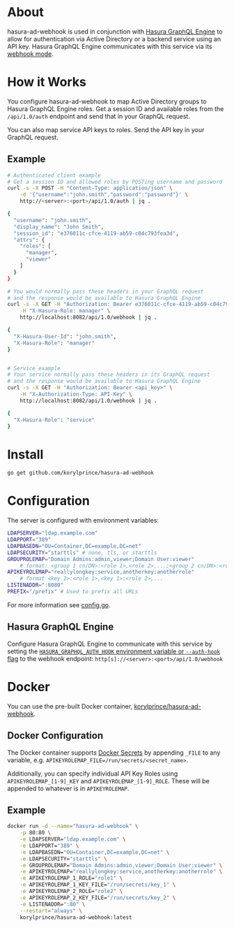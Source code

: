 # About

hasura-ad-webhook is used in conjunction with [Hasura GraphQL Engine](https://github.com/hasura/graphql-engine) to allow for authentication via Active Directory or a backend service using an API key. Hasura GraphQL Engine communicates with this service via its [webhook mode](https://hasura.io/docs/1.0/graphql/manual/auth/authentication/webhook.html).

# How it Works

You configure hasura-ad-webhook to map Active Directory groups to Hasura GraphQL Engine roles. Get a session ID and available roles from the `/api/1.0/auth` endpoint and send that in your GraphQL request. 

You can also map service API keys to roles. Send the API key in your GraphQL request.

## Example

```bash
# Authenticated client example
# Get a session ID and allowed roles by POSTing username and password
curl -s -X POST -H "Content-Type: application/json" \
    -d '{"username":"john.smith","password":"password"}' \
    http://<server>:<port>/api/1.0/auth | jq .

{
  "username": "john.smith",
  "display_name": "John Smith",
  "session_id": "e376011c-cfce-4119-ab59-c04c793fea3d",
  "attrs": {
    "roles": [
      "manager",
      "viewer"
    ]
  }
}

# You would normally pass these headers in your GraphQL request
# and the response would be available to Hasura GraphQL Engine
curl -s -X GET -H "Authorization: Bearer e376011c-cfce-4119-ab59-c04c793fea3d" \
    -H "X-Hasura-Role: manager" \
    http://localhost:8082/api/1.0/webhook | jq .

{
  "X-Hasura-User-Id": "john.smith",
  "X-Hasura-Role": "manager"
}


# Service example
# Your service normally pass these headers in its GraphQL request
# and the response would be available to Hasura GraphQL Engine
curl -s -X GET -H "Authorization: Bearer <api_key>" \
    -H "X-Authorization-Type: API-Key" \
    http://localhost:8082/api/1.0/webhook | jq .

{
  "X-Hasura-Role": "service"
}

```


# Install

```bash
go get github.com/korylprince/hasura-ad-webhook
```

# Configuration

The server is configured with environment variables:

```bash
LDAPSERVER="ldap.example.com"
LDAPPORT="389"
LDAPBASEDN="OU=Container,DC=example,DC=net"
LDAPSECURITY="starttls" # none, tls, or starttls
GROUPROLEMAP="Domain Admins:admin,viewer;Domain User:viewer"
    # format: <group 1 cn/DN>:<role 1>,<role 2>,...;<group 2 cn/DN>:<role 3>,<role 4>,...;...
APIKEYROLEMAP="reallylongkey:service,anotherkey:anotherrole"
    # format <key 1>:<role 1>,<key 1>:<role 2>,...
LISTENADDR=":8080"
PREFIX="/prefix" # Used to prefix all URLs
```

For more information see [config.go](https://github.com/korylprince/hasura-ad-webhook/blob/master/httpapi/config.go).

## Hasura GraphQL Engine

Configure Hasura GraphQL Engine to communicate with this service by setting the [`HASURA_GRAPHQL_AUTH_HOOK` environment variable or `--auth-hook` flag](https://hasura.io/docs/1.0/graphql/manual/auth/authentication/webhook.html#configuring-webhook-mode) to the webhook endpoint: `http[s]://<server>:<port>/api/1.0/webhook`


# Docker

You can use the pre-built Docker container, [korylprince/hasura-ad-webhook](https://hub.docker.com/r/korylprince/hasura-ad-webhook/).

## Docker Configuration


The Docker container supports [Docker Secrets](https://docs.docker.com/engine/swarm/secrets/) by appending `_FILE` to any variable, e.g. `APIKEYROLEMAP_FILE=/run/secrets/<secret_name>`.

Additionally, you can specify individual API Key Roles using `APIKEYROLEMAP_[1-9]_KEY` and `APIKEYROLEMAP_[1-9]_ROLE`. These will be appended to whatever is in `APIKEYROLEMAP`.


## Example

```bash
docker run -d --name="hasura-ad-webhook" \
    -p 80:80 \
    -e LDAPSERVER="ldap.example.com" \
    -e LDAPPORT="389" \
    -e LDAPBASEDN="OU=Container,DC=example,DC=net" \
    -e LDAPSECURITY="starttls" \
    -e GROUPROLEMAP="Domain Admins:admin,viewer;Domain User:viewer" \
    -e APIKEYROLEMAP="reallylongkey:service,anotherkey:anotherrole" \
    -e APIKEYROLEMAP_1_ROLE="role1" \
    -e APIKEYROLEMAP_1_KEY_FILE="/run/secrets/key_1" \
    -e APIKEYROLEMAP_2_ROLE="role2" \
    -e APIKEYROLEMAP_2_KEY_FILE="/run/secrets/key_2" \
    -e LISTENADDR=":80" \
    --restart="always" \
    korylprince/hasura-ad-webhook:latest
```
